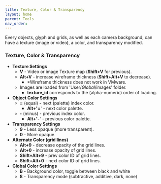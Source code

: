 ```yaml
---
title: Texture, Color & Transparency
layout: home
parent: Tools
nav_order:
---
```

Every objects, glyph and grids, as well as each camera background, can have a texture (image or video), a color, and transparency modified.


### Texture, Color & Transparency

- **Texture Settings**
    - **V** - Video or image Texture map (**Shift+V** for previous).
    - **Alt+V** - increase wireframe thickness (**Shift+Alt+V** to decrease).
        - *Wireframe thickness does not work in VMware.
    - Images are loaded from 'User/_Global_/images' folder.
        - **texture_id** corresponds to the (alpha-numeric) order of loading.
- **Object Color Settings**
    - **=** (equal) - next (palette) index color.
        - **Alt+'='** - next color palette.
    - **-** (minus) - previous index color.
        - **Alt+'-'** - previous color palette.
- **Transparency Settings**
    - **9** - Less opaque (more transparent).
    - **0** - More opaque.
- **Alternate Color (grid lines)**
    - **Alt+9** - decrease opacity of the grid lines.
    - **Alt+0** - increase opacity of grid lines.
    - **Shift+Alt+9** - prev color ID of grid lines.
    - **Shift+Alt+0** - next color ID of grid lines.
- **Global Color Settings**
    - **B** - Background color, toggle between black and white
    - **8** - Transparency mode (subtractive, additive, dark, none)
